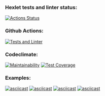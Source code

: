 ### Hexlet tests and linter status:
[![Actions Status](https://github.com/Olegovych/python-project-50/workflows/hexlet-check/badge.svg)](https://github.com/Olegovych/python-project-50/actions)
### Github Actions:
[![Tests and Linter](https://github.com/Olegovych/python-project-50/actions/workflows/my-workflow.yml/badge.svg)](https://github.com/Olegovych/python-project-50/actions/workflows/my-workflow.yml)
### Codeclimate:
[![Maintainability](https://api.codeclimate.com/v1/badges/1652f401abd6a5d86523/maintainability)](https://codeclimate.com/github/Olegovych/python-project-50/maintainability)
[![Test Coverage](https://api.codeclimate.com/v1/badges/1652f401abd6a5d86523/test_coverage)](https://codeclimate.com/github/Olegovych/python-project-50/test_coverage)
### Examples:
[![asciicast](https://asciinema.org/a/sYZRwQGNtevTPba2xyGmurlC6.svg)](https://asciinema.org/a/sYZRwQGNtevTPba2xyGmurlC6)
[![asciicast](https://asciinema.org/a/zhYDikOgwuI9oT8LsJXdk5jQJ.svg)](https://asciinema.org/a/zhYDikOgwuI9oT8LsJXdk5jQJ)
[![asciicast](https://asciinema.org/a/bwVVF52ajSp123y9M66QoNNxV.svg)](https://asciinema.org/a/bwVVF52ajSp123y9M66QoNNxV)
[![asciicast](https://asciinema.org/a/OqsqRmoqbQTObFnkJkqEKJXuw.svg)](https://asciinema.org/a/OqsqRmoqbQTObFnkJkqEKJXuw)